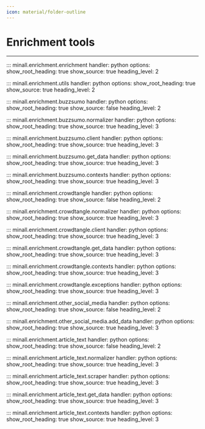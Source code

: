 ```yaml
---
icon: material/folder-outline
---
```


# Enrichment tools

---

::: minall.enrichment.enrichment
    handler: python
    options:
      show_root_heading: true
      show_source: true
      heading_level: 2

::: minall.enrichment.utils
    handler: python
    options:
      show_root_heading: true
      show_source: true
      heading_level: 2

::: minall.enrichment.buzzsumo
    handler: python
    options:
      show_root_heading: true
      show_source: false
      heading_level: 2

::: minall.enrichment.buzzsumo.normalizer
    handler: python
    options:
      show_root_heading: true
      show_source: true
      heading_level: 3

::: minall.enrichment.buzzsumo.client
    handler: python
    options:
      show_root_heading: true
      show_source: true
      heading_level: 3

::: minall.enrichment.buzzsumo.get_data
    handler: python
    options:
      show_root_heading: true
      show_source: true
      heading_level: 3

::: minall.enrichment.buzzsumo.contexts
    handler: python
    options:
      show_root_heading: true
      show_source: true
      heading_level: 3

::: minall.enrichment.crowdtangle
    handler: python
    options:
      show_root_heading: true
      show_source: false
      heading_level: 2

::: minall.enrichment.crowdtangle.normalizer
    handler: python
    options:
      show_root_heading: true
      show_source: true
      heading_level: 3

::: minall.enrichment.crowdtangle.client
    handler: python
    options:
      show_root_heading: true
      show_source: true
      heading_level: 3

::: minall.enrichment.crowdtangle.get_data
    handler: python
    options:
      show_root_heading: true
      show_source: true
      heading_level: 3

::: minall.enrichment.crowdtangle.contexts
    handler: python
    options:
      show_root_heading: true
      show_source: true
      heading_level: 3

::: minall.enrichment.crowdtangle.exceptions
    handler: python
    options:
      show_root_heading: true
      show_source: true
      heading_level: 3

::: minall.enrichment.other_social_media
    handler: python
    options:
      show_root_heading: true
      show_source: false
      heading_level: 2

::: minall.enrichment.other_social_media.add_data
    handler: python
    options:
      show_root_heading: true
      show_source: true
      heading_level: 3

::: minall.enrichment.article_text
    handler: python
    options:
      show_root_heading: true
      show_source: false
      heading_level: 2

::: minall.enrichment.article_text.normalizer
    handler: python
    options:
      show_root_heading: true
      show_source: true
      heading_level: 3

::: minall.enrichment.article_text.scraper
    handler: python
    options:
      show_root_heading: true
      show_source: true
      heading_level: 3

::: minall.enrichment.article_text.get_data
    handler: python
    options:
      show_root_heading: true
      show_source: true
      heading_level: 3

::: minall.enrichment.article_text.contexts
    handler: python
    options:
      show_root_heading: true
      show_source: true
      heading_level: 3
